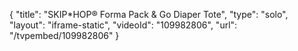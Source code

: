 {
    "title": "SKIP*HOP&reg; Forma Pack &amp; Go Diaper Tote",
    "type": "solo",
    "layout": "iframe-static",
    "videoId": "109982806",
    "url": "\/tvpembed\/109982806"
}